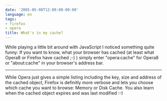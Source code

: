```yaml
---
date: '2005-05-08T12:00:00-00:00'
language: en
tags:
- firefox
- opera
title: What's in my cache?
---
```



While playing a little bit around with JavaScript I noticed something quite funny: If you want to know, what your browser has cached (at least what Opera8 or Firefox have cached ;-) ) simply enter "opera:cache" for Opera8 or "about:cache" in your browser's address bar.

-------------------------------



While Opera just gives a simple listing including the key, size and address of the cached object, Firefox is definitly more verbose and lets you choose which cache you want to browse: Memory or Disk Cache. You also learn when the cached object expires and was last modified :-)